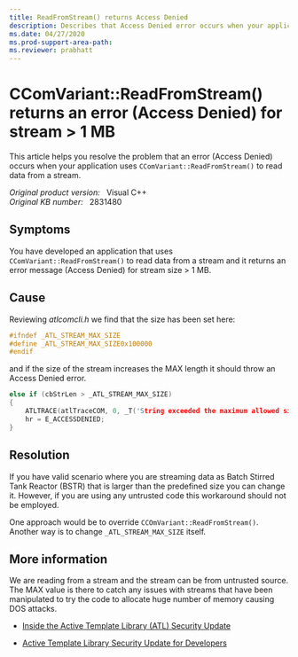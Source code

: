```yaml
---
title: ReadFromStream() returns Access Denied
description: Describes that Access Denied error occurs when your application uses CComVariant::ReadFromStream() to read data from a stream.
ms.date: 04/27/2020
ms.prod-support-area-path: 
ms.reviewer: prabhatt
---
```

# CComVariant::ReadFromStream() returns an error (Access Denied) for stream > 1 MB

This article helps you resolve the problem that an error (Access Denied) occurs when your application uses `CComVariant::ReadFromStream()` to read data from a stream.

_Original product version:_ &nbsp; Visual C++  
_Original KB number:_ &nbsp; 2831480

## Symptoms

You have developed an application that uses `CComVariant::ReadFromStream()` to read data from a stream and it returns an error message (Access Denied) for stream size > 1 MB.

## Cause

Reviewing *atlcomcli.h* we find that the size has been set here:  

```cpp
#ifndef _ATL_STREAM_MAX_SIZE
#define _ATL_STREAM_MAX_SIZE0x100000
#endif
```  

and if the size of the stream increases the MAX length it should throw an Access Denied error.  

```cpp
else if (cbStrLen > _ATL_STREAM_MAX_SIZE)
{
    ATLTRACE(atlTraceCOM, 0, _T('String exceeded the maximum allowed size see _ATL_STREAM_MAX_SIZE.'));
    hr = E_ACCESSDENIED;
}
```

## Resolution

If you have valid scenario where you are streaming data as Batch Stirred Tank Reactor (BSTR) that is larger than the predefined size you can change it. However, if you are using any untrusted code this workaround should not be employed.

One approach would be to override `CCOmVariant::ReadFromStream()`.
Another way is to change `_ATL_STREAM_MAX_SIZE` itself.

## More information

We are reading from a stream and the stream can be from untrusted source. The MAX value is there to catch any issues with streams that have been manipulated to try the code to allocate huge number of memory causing DOS attacks.

- [Inside the Active Template Library (ATL) Security Update](https://channel9.msdn.com/Blogs/Charles/Out-of-Band-Inside-the-ATL-Security-Update)  

- [Active Template Library Security Update for Developers](/previous-versions/ee309358(v=msdn.10))
